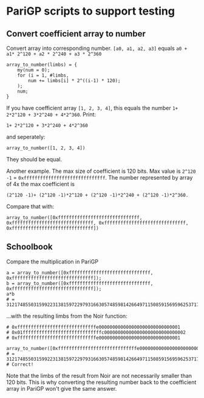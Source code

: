 # PariGP scripts to support testing

## Convert coefficient array to number
Convert array into corresponding number.
`[a0, a1, a2, a3]` equals `a0 + a1* 2^120 + a2 * 2^240 + a3 * 2^360`
```
array_to_number(limbs) = {
    my(num = 0);
    for (i = 1, #limbs,
        num += limbs[i] * 2^((i-1) * 120);
    );
    num;
}
```

If you have coefficient array `[1, 2, 3, 4]`, this equals the number `1+ 2*2^120 + 3*2^240 + 4*2^360`. 
Print:
```
1+ 2*2^120 + 3*2^240 + 4*2^360
```
and seperately:
```
array_to_number([1, 2, 3, 4])
```
They should be equal. 

Another example. The max size of coefficient is 120 bits. Max value is `2^120 -1` = `0xffffffffffffffffffffffffffffff`. The number represented by array of 4x the max coefficient is 
```
(2^120 -1)+ (2^120 -1)*2^120 + (2^120 -1)*2^240 + (2^120 -1)*2^360. 
```
Compare that with:
```
array_to_number([0xffffffffffffffffffffffffffffff, 0xffffffffffffffffffffffffffffff, 0xffffffffffffffffffffffffffffff, 0xffffffffffffffffffffffffffffff])
```

## Schoolbook

Compare the multiplication in PariGP
```
a = array_to_number([0xffffffffffffffffffffffffffffff, 0xffffffffffffffffffffffffffffff]);
b = array_to_number([0xffffffffffffffffffffffffffffff, 0xffffffffffffffffffffffffffffff]);
a*b
# = 3121748550315992231381597229793166305748598142664971150859156959625371735286071490563537443896896969673989899466438829144210059436075882721050625
```
...with the resulting limbs from the Noir function:
```
# 0xfffffffffffffffffffffffffffffe000000000000000000000000000001
# 0x01fffffffffffffffffffffffffffffc000000000000000000000000000002
# 0xfffffffffffffffffffffffffffffe000000000000000000000000000001
    
array_to_number([0xfffffffffffffffffffffffffffffe000000000000000000000000000001,0x01fffffffffffffffffffffffffffffc000000000000000000000000000002,0xfffffffffffffffffffffffffffffe000000000000000000000000000001])
# = 3121748550315992231381597229793166305748598142664971150859156959625371735286071490563537443896896969673989899466438829144210059436075882721050625
# Correct!
```
Note that the limbs of the result from Noir are not necessarily smaller than 120 bits. This is why converting the resulting number back to the coefficient array in PariGP won't give the same answer. 
